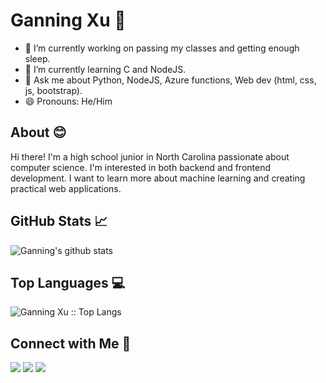 # Ganning Xu 👋

- 🔭 I’m currently working on passing my classes and getting enough sleep.
- 🌱 I’m currently learning C and NodeJS. 
- 💬 Ask me about Python, NodeJS, Azure functions, Web dev (html, css, js, bootstrap). 
- 😄 Pronouns: He/Him

## About 😊
Hi there! I'm a high school junior in North Carolina passionate about computer science. I'm interested in both backend and frontend development. I want to learn more about machine learning and creating practical web applications.

## GitHub Stats 📈
<img alt="Ganning's github stats" src="https://github-readme-stats.vercel.app/api?username=ganning127&&show_icons=true&title_color=6593e1&icon_color=ffffff&text_color=bdfcff&bg_color=151515" >

## Top Languages 💻
<img src="https://github-readme-stats.vercel.app/api/top-langs/?username=ganning127&langs_count=10&theme=tokyonight&layout=compact" alt="Ganning Xu :: Top Langs" />

## Connect with Me 📱
<img src="https://img.shields.io/badge/ganningxu@gmail.com-%23D14836.svg?&style=for-the-badge&logo=gmail&logoColor=white" href="ganningxu@gmail.com">   <a href="https://www.linkedin.com/in/ganningxu/"><img src="https://img.shields.io/badge/Ganning Xu-%230077B5.svg?&style=for-the-badge&logo=linkedin&logoColor=white" ></a>  <a  href="https://www.instagram.com/ganning_xu/"><img src="https://img.shields.io/badge/@ganning_xu-%23E4405F.svg?&style=for-the-badge&logo=instagram&logoColor=white"></a>    
